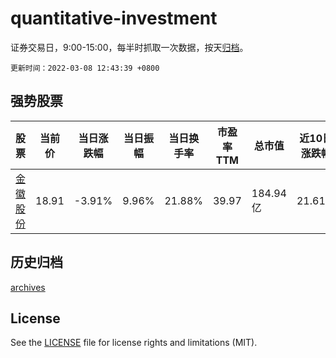 # quantitative-investment

证券交易日，9:00-15:00，每半时抓取一次数据，按天[归档](archives)。

`更新时间：2022-03-08 12:43:39 +0800`

## 强势股票

|股票|当前价|当日涨跌幅|当日振幅|当日换手率|市盈率TTM|总市值|近10日涨跌幅|
|----|----|----|----|----|----|----|----|
|[金徽股份](https://xueqiu.com/S/SH603132)|18.91|-3.91%|9.96%|21.88%|39.97|184.94亿|21.61%|

## 历史归档

[archives](archives)

## License

See the [LICENSE](LICENSE) file for license rights and limitations (MIT).